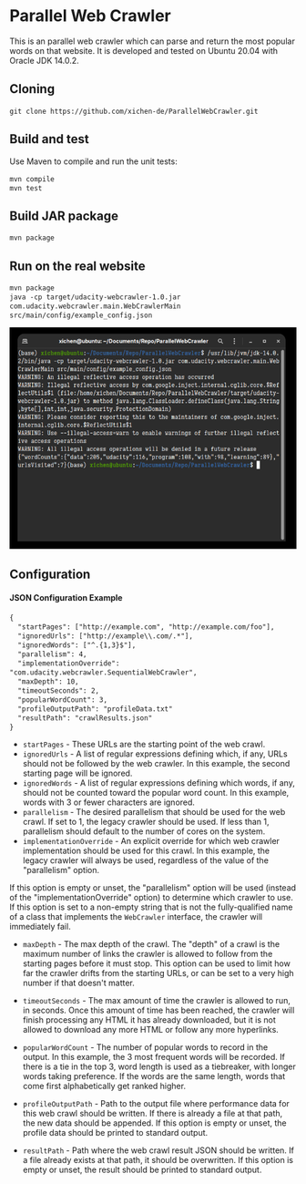 # Parallel Web Crawler

This is an parallel web crawler which can parse and return the most popular words on that website. It is developed and tested on Ubuntu 20.04 with Oracle JDK 14.0.2.

## Cloning

```
git clone https://github.com/xichen-de/ParallelWebCrawler.git
```

## Build and test

Use Maven to compile and run the unit tests:

```
mvn compile
mvn test
```

## Build JAR package

```
mvn package
```

## Run on the real website

```
mvn package
java -cp target/udacity-webcrawler-1.0.jar com.udacity.webcrawler.main.WebCrawlerMain src/main/config/example_config.json
```

![image-20211101193239764](README.assets/example.png)

## Configuration

#### JSON Configuration Example

```
{
  "startPages": ["http://example.com", "http://example.com/foo"],
  "ignoredUrls": ["http://example\\.com/.*"],
  "ignoredWords": ["^.{1,3}$"],
  "parallelism": 4,
  "implementationOverride": "com.udacity.webcrawler.SequentialWebCrawler",
  "maxDepth": 10,
  "timeoutSeconds": 2,
  "popularWordCount": 3,
  "profileOutputPath": "profileData.txt"
  "resultPath": "crawlResults.json"
}
```

- `startPages` - These URLs are the starting point of the web crawl.
- `ignoredUrls` - A list of regular expressions defining which, if any, URLs should not be followed by the web crawler. In this example, the second starting page will be ignored.
- `ignoredWords` - A list of regular expressions defining which words, if any, should not be counted toward the popular word count. In this example, words with 3 or fewer characters are ignored.
- `parallelism` - The desired parallelism that should be used for the web crawl. If set to 1, the legacy crawler should be used. If less than 1, parallelism should default to the number of cores on the system.
- `implementationOverride` - An explicit override for which web crawler implementation should be used for this crawl. In this example, the legacy crawler will always be used, regardless of the value of the "parallelism" option.

If this option is empty or unset, the "parallelism" option will be used (instead of the "implementationOverride" option) to determine which crawler to use. If this option is set to a non-empty string that is not the fully-qualified name of a class that implements the `WebCrawler` interface, the crawler will immediately fail.

- `maxDepth` - The max depth of the crawl. The "depth" of a crawl is the maximum number of links the crawler is allowed to follow from the starting pages before it must stop. This option can be used to limit how far the crawler drifts from the starting URLs, or can be set to a very high number if that doesn't matter.

- `timeoutSeconds` - The max amount of time the crawler is allowed to run, in seconds. Once this amount of time has been reached, the crawler will finish processing any HTML it has already downloaded, but it is not allowed to download any more HTML or follow any more hyperlinks.
- `popularWordCount` - The number of popular words to record in the output. In this example, the 3 most frequent words will be recorded. If there is a tie in the top 3, word length is used as a tiebreaker, with longer words taking preference. If the words are the same length, words that come first alphabetically get ranked higher.
- `profileOutputPath` - Path to the output file where performance data for this web crawl should be written. If there is already a file at that path, the new data should be appended. If this option is empty or unset, the profile data should be printed to standard output.
- `resultPath` - Path where the web crawl result JSON should be written. If a file already exists at that path, it should be overwritten. If this option is empty or unset, the result should be printed to standard output.